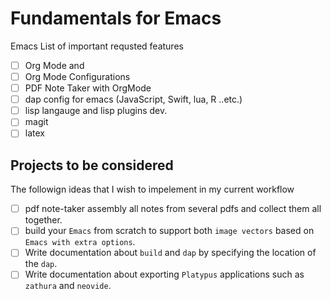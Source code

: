 # Fundamentals for Emacs
Emacs List of important requsted features

- [ ] Org Mode and
- [ ] Org Mode Configurations
- [ ] PDF Note Taker with OrgMode
- [ ] dap config for emacs (JavaScript, Swift, lua, R ..etc.)
- [ ] lisp langauge and lisp plugins dev.
- [ ] magit
- [ ] latex

## Projects to be considered
The followign ideas that I wish to impelement in my current workflow
- [ ] pdf note-taker assembly all notes from several pdfs and collect them all together.
- [ ] build your `Emacs` from scratch to support both `image vectors` based on `Emacs with extra options`.
- [ ] Write documentation about `build` and `dap` by specifying the location of the `dap`.
- [ ] Write documentation about exporting `Platypus` applications such as `zathura` and `neovide`.
